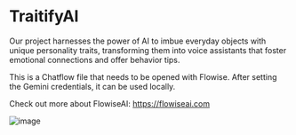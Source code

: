 # TraitifyAI
Our project harnesses the power of AI to imbue everyday objects with unique personality traits, transforming them into voice assistants that foster emotional connections and offer behavior tips.

This is a Chatflow file that needs to be opened with Flowise. After setting the Gemini credentials, it can be used locally.

Check out more about FlowiseAI: https://flowiseai.com

![image](https://github.com/hughzhou01/Traitify/assets/128729485/0f665738-5079-408c-898e-6c658c8b28ee)
